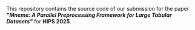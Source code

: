 This repository contains the source code of our submission for the paper ***"Mneme: A Parallel Preprocessing Framework for Large Tabular Datasets"*** for **HIPS 2025**. 